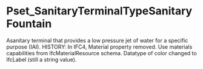 # Pset_SanitaryTerminalTypeSanitaryFountain

Asanitary terminal that provides a low pressure jet of water for a specific purpose (IAI). HISTORY: In <!-- end of definition -->IFC4, Material property removed. Use materials capabilities from IfcMaterialResource schema. Datatype of color changed to IfcLabel (still a string value).
